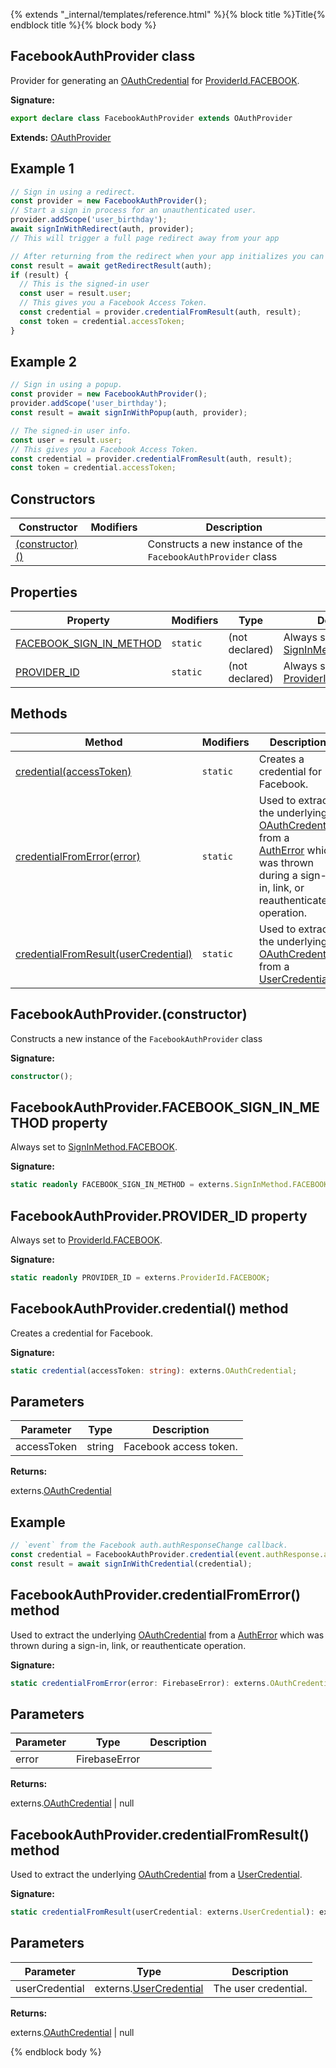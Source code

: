 {% extends "_internal/templates/reference.html" %}{% block title %}Title{% endblock title %}{% block body %}
## FacebookAuthProvider class

Provider for generating an [OAuthCredential](./auth.oauthcredential.md#oauthcredential_class) for [ProviderId.FACEBOOK](./auth-types.md#provideridfacebook_enummember)<!-- -->.

<b>Signature:</b>

```typescript
export declare class FacebookAuthProvider extends OAuthProvider 
```
<b>Extends:</b> [OAuthProvider](./auth.oauthprovider.md#oauthprovider_class)

## Example 1


```javascript
// Sign in using a redirect.
const provider = new FacebookAuthProvider();
// Start a sign in process for an unauthenticated user.
provider.addScope('user_birthday');
await signInWithRedirect(auth, provider);
// This will trigger a full page redirect away from your app

// After returning from the redirect when your app initializes you can obtain the result
const result = await getRedirectResult(auth);
if (result) {
  // This is the signed-in user
  const user = result.user;
  // This gives you a Facebook Access Token.
  const credential = provider.credentialFromResult(auth, result);
  const token = credential.accessToken;
}

```

## Example 2


```javascript
// Sign in using a popup.
const provider = new FacebookAuthProvider();
provider.addScope('user_birthday');
const result = await signInWithPopup(auth, provider);

// The signed-in user info.
const user = result.user;
// This gives you a Facebook Access Token.
const credential = provider.credentialFromResult(auth, result);
const token = credential.accessToken;

```

## Constructors

|  Constructor | Modifiers | Description |
|  --- | --- | --- |
|  [(constructor)()](./auth.facebookauthprovider.md#facebookauthproviderconstructor) |  | Constructs a new instance of the <code>FacebookAuthProvider</code> class |

## Properties

|  Property | Modifiers | Type | Description |
|  --- | --- | --- | --- |
|  [FACEBOOK\_SIGN\_IN\_METHOD](./auth.facebookauthprovider.md#facebookauthproviderfacebook_sign_in_method_property) | <code>static</code> | (not declared) | Always set to [SignInMethod.FACEBOOK](./auth-types.md#signinmethodfacebook_enummember)<!-- -->. |
|  [PROVIDER\_ID](./auth.facebookauthprovider.md#facebookauthproviderprovider_id_property) | <code>static</code> | (not declared) | Always set to [ProviderId.FACEBOOK](./auth-types.md#provideridfacebook_enummember)<!-- -->. |

## Methods

|  Method | Modifiers | Description |
|  --- | --- | --- |
|  [credential(accessToken)](./auth.facebookauthprovider.md#facebookauthprovidercredential_method) | <code>static</code> | Creates a credential for Facebook. |
|  [credentialFromError(error)](./auth.facebookauthprovider.md#facebookauthprovidercredentialfromerror_method) | <code>static</code> | Used to extract the underlying [OAuthCredential](./auth.oauthcredential.md#oauthcredential_class) from a [AuthError](./auth-types.autherror.md#autherror_interface) which was thrown during a sign-in, link, or reauthenticate operation. |
|  [credentialFromResult(userCredential)](./auth.facebookauthprovider.md#facebookauthprovidercredentialfromresult_method) | <code>static</code> | Used to extract the underlying [OAuthCredential](./auth.oauthcredential.md#oauthcredential_class) from a [UserCredential](./auth-types.usercredential.md#usercredential_interface)<!-- -->. |

## FacebookAuthProvider.(constructor)

Constructs a new instance of the `FacebookAuthProvider` class

<b>Signature:</b>

```typescript
constructor();
```

## FacebookAuthProvider.FACEBOOK\_SIGN\_IN\_METHOD property

Always set to [SignInMethod.FACEBOOK](./auth-types.md#signinmethodfacebook_enummember)<!-- -->.

<b>Signature:</b>

```typescript
static readonly FACEBOOK_SIGN_IN_METHOD = externs.SignInMethod.FACEBOOK;
```

## FacebookAuthProvider.PROVIDER\_ID property

Always set to [ProviderId.FACEBOOK](./auth-types.md#provideridfacebook_enummember)<!-- -->.

<b>Signature:</b>

```typescript
static readonly PROVIDER_ID = externs.ProviderId.FACEBOOK;
```

## FacebookAuthProvider.credential() method

Creates a credential for Facebook.

<b>Signature:</b>

```typescript
static credential(accessToken: string): externs.OAuthCredential;
```

## Parameters

|  Parameter | Type | Description |
|  --- | --- | --- |
|  accessToken | string | Facebook access token. |

<b>Returns:</b>

externs.[OAuthCredential](./auth-types.oauthcredential.md#oauthcredential_class)

## Example


```javascript
// `event` from the Facebook auth.authResponseChange callback.
const credential = FacebookAuthProvider.credential(event.authResponse.accessToken);
const result = await signInWithCredential(credential);

```

## FacebookAuthProvider.credentialFromError() method

Used to extract the underlying [OAuthCredential](./auth.oauthcredential.md#oauthcredential_class) from a [AuthError](./auth-types.autherror.md#autherror_interface) which was thrown during a sign-in, link, or reauthenticate operation.

<b>Signature:</b>

```typescript
static credentialFromError(error: FirebaseError): externs.OAuthCredential | null;
```

## Parameters

|  Parameter | Type | Description |
|  --- | --- | --- |
|  error | FirebaseError |  |

<b>Returns:</b>

externs.[OAuthCredential](./auth-types.oauthcredential.md#oauthcredential_class) \| null

## FacebookAuthProvider.credentialFromResult() method

Used to extract the underlying [OAuthCredential](./auth.oauthcredential.md#oauthcredential_class) from a [UserCredential](./auth-types.usercredential.md#usercredential_interface)<!-- -->.

<b>Signature:</b>

```typescript
static credentialFromResult(userCredential: externs.UserCredential): externs.OAuthCredential | null;
```

## Parameters

|  Parameter | Type | Description |
|  --- | --- | --- |
|  userCredential | externs.[UserCredential](./auth-types.usercredential.md#usercredential_interface) | The user credential. |

<b>Returns:</b>

externs.[OAuthCredential](./auth-types.oauthcredential.md#oauthcredential_class) \| null

{% endblock body %}
